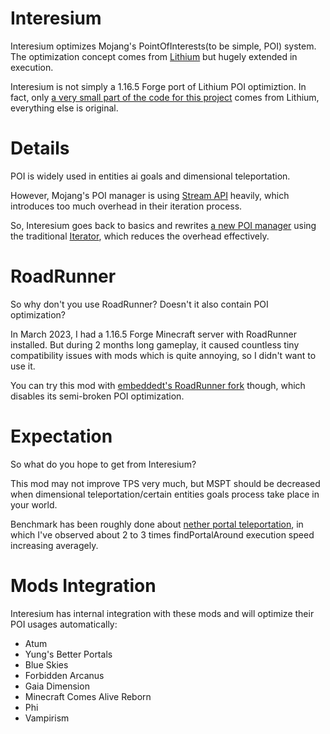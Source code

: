 # Interesium
Interesium optimizes Mojang's PointOfInterests(to be simple, POI) system. The optimization concept comes from [Lithium](https://github.com/CaffeineMC/lithium-fabric/tree/develop/src/main/java/me/jellysquid/mods/lithium/mixin/ai/poi) but hugely extended in execution.

Interesium is not simply a 1.16.5 Forge port of Lithium POI optimiztion. In fact, only [a very small part of the code for this project](https://github.com/MCTeamPotato/Interesium/blob/1165/src/main/java/com/teampotato/interesium/mixin/vanilla/SecondaryPoiSensorMixin.java) comes from Lithium, everything else is original.
# Details
POI is widely used in entities ai goals and dimensional teleportation. 

However, Mojang's POI manager is using [Stream API](https://www.baeldung.com/java-8-streams-introduction) heavily, which introduces too much overhead in their iteration process.

So, Interesium goes back to basics and rewrites [a new POI manager](https://github.com/MCTeamPotato/Interesium/blob/1165/src/main/java/com/teampotato/interesium/api/InteresiumPoiManager.java) using the traditional [Iterator](https://www.baeldung.com/java-iterator), which reduces the overhead effectively.

# RoadRunner
So why don't you use RoadRunner? Doesn't it also contain POI optimization?

In March 2023, I had a 1.16.5 Forge Minecraft server with RoadRunner installed. But during 2 months long gameplay, it caused countless tiny compatibility issues with mods which is quite annoying, so I didn't want to use it.

You can try this mod with [embeddedt's RoadRunner fork](https://github.com/embeddedt/roadrunner) though, which disables its semi-broken POI optimization.

# Expectation
So what do you hope to get from Interesium?

This mod may not improve TPS very much, but MSPT should be decreased when dimensional teleportation/certain entities goals process take place in your world.

Benchmark has been roughly done about [nether portal teleportation](https://github.com/MCTeamPotato/Interesium/blob/1165/src/main/java/com/teampotato/interesium/mixin/vanilla/PortalForcerMixin.java), in which I've observed about 2 to 3 times findPortalAround execution speed increasing averagely.
# Mods Integration
Interesium has internal integration with these mods and will optimize their POI usages automatically:
- Atum
- Yung's Better Portals
- Blue Skies
- Forbidden Arcanus
- Gaia Dimension
- Minecraft Comes Alive Reborn
- Phi
- Vampirism